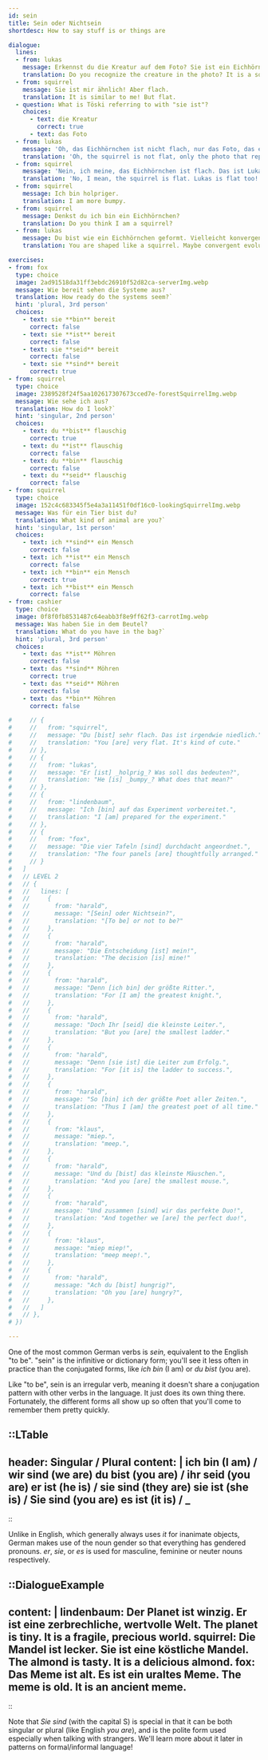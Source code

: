 ```yaml
---
id: sein
title: Sein oder Nichtsein
shortdesc: How to say stuff is or things are

dialogue:
  lines:
  - from: lukas
    message: Erkennst du die Kreatur auf dem Foto? Sie ist ein Eichhörnchen.
    translation: Do you recognize the creature in the photo? It is a squirrel.
  - from: squirrel
    message: Sie ist mir ähnlich! Aber flach.
    translation: It is similar to me! But flat.
  - question: What is Töski referring to with "sie ist"?
    choices:
      - text: die Kreatur
        correct: true
      - text: das Foto
  - from: lukas
    message: 'Oh, das Eichhörnchen ist nicht flach, nur das Foto, das es darstellt.'
    translation: 'Oh, the squirrel is not flat, only the photo that represents it.'
  - from: squirrel
    message: 'Nein, ich meine, das Eichhörnchen ist flach. Das ist Lukas auch!'
    translation: 'No, I mean, the squirrel is flat. Lukas is flat too!'
  - from: squirrel
    message: Ich bin holpriger.
    translation: I am more bumpy.
  - from: squirrel
    message: Denkst du ich bin ein Eichhörnchen?
    translation: Do you think I am a squirrel?
  - from: lukas
    message: Du bist wie ein Eichhörnchen geformt. Vielleicht konvergente Evolution?
    translation: You are shaped like a squirrel. Maybe convergent evolution?

exercises:
- from: fox
  type: choice
  image: 2ad91518da31ff3ebdc26910f52d82ca-serverImg.webp
  message: Wie bereit sehen die Systeme aus?
  translation: How ready do the systems seem?`
  hint: 'plural, 3rd person'
  choices:
    - text: sie **bin** bereit
      correct: false
    - text: sie **ist** bereit
      correct: false
    - text: sie **seid** bereit
      correct: false
    - text: sie **sind** bereit
      correct: true
- from: squirrel
  type: choice
  image: 2389528f24f5aa102617307673cced7e-forestSquirrelImg.webp
  message: Wie sehe ich aus?
  translation: How do I look?`
  hint: 'singular, 2nd person'
  choices:
    - text: du **bist** flauschig
      correct: true
    - text: du **ist** flauschig
      correct: false
    - text: du **bin** flauschig
      correct: false
    - text: du **seid** flauschig
      correct: false
- from: squirrel
  type: choice
  image: 152c4c683345f5e4a3a11451f0df16c0-lookingSquirrelImg.webp
  message: Was für ein Tier bist du?
  translation: What kind of animal are you?`
  hint: 'singular, 1st person'
  choices:
    - text: ich **sind** ein Mensch
      correct: false
    - text: ich **ist** ein Mensch
      correct: false
    - text: ich **bin** ein Mensch
      correct: true
    - text: ich **bist** ein Mensch
      correct: false
- from: cashier
  type: choice
  image: 0f8f0fb8531487c64eabb3f8e9ff62f3-carrotImg.webp
  message: Was haben Sie in dem Beutel?
  translation: What do you have in the bag?`
  hint: 'plural, 3rd person'
  choices:
    - text: das **ist** Möhren
      correct: false
    - text: das **sind** Möhren
      correct: true
    - text: das **seid** Möhren
      correct: false
    - text: das **bin** Möhren
      correct: false

#     // {
#     //   from: "squirrel",
#     //   message: "Du [bist] sehr flach. Das ist irgendwie niedlich.",
#     //   translation: "You [are] very flat. It's kind of cute."
#     // },
#     // {
#     //   from: "lukas",
#     //   message: "Er [ist] _holprig_? Was soll das bedeuten?",
#     //   translation: "He [is] _bumpy_? What does that mean?"
#     // },
#     // {
#     //   from: "lindenbaum",
#     //   message: "Ich [bin] auf das Experiment vorbereitet.",
#     //   translation: "I [am] prepared for the experiment."
#     // },
#     // {
#     //   from: "fox",
#     //   message: "Die vier Tafeln [sind] durchdacht angeordnet.",
#     //   translation: "The four panels [are] thoughtfully arranged."
#     // }
#   ]
#   // LEVEL 2
#   // {
#   //   lines: [
#   //     {
#   //       from: "harald",
#   //       message: "[Sein] oder Nichtsein?",
#   //       translation: "[To be] or not to be?"
#   //     },
#   //     {
#   //       from: "harald",
#   //       message: "Die Entscheidung [ist] mein!",
#   //       translation: "The decision [is] mine!"
#   //     },
#   //     {
#   //       from: "harald",
#   //       message: "Denn [ich bin] der größte Ritter.",
#   //       translation: "For [I am] the greatest knight.",
#   //     },
#   //     {
#   //       from: "harald",
#   //       message: "Doch Ihr [seid] die kleinste Leiter.",
#   //       translation: "But you [are] the smallest ladder."
#   //     },
#   //     {
#   //       from: "harald",
#   //       message: "Denn [sie ist] die Leiter zum Erfolg.",
#   //       translation: "For [it is] the ladder to success.",
#   //     },
#   //     {
#   //       from: "harald",
#   //       message: "So [bin] ich der größte Poet aller Zeiten.",
#   //       translation: "Thus I [am] the greatest poet of all time."
#   //     },
#   //     {
#   //       from: "klaus",
#   //       message: "miep.",
#   //       translation: "meep.",
#   //     },
#   //     {
#   //       from: "harald",
#   //       message: "Und du [bist] das kleinste Mäuschen.",
#   //       translation: "And you [are] the smallest mouse.",
#   //     },
#   //     {
#   //       from: "harald",
#   //       message: "Und zusammen [sind] wir das perfekte Duo!",
#   //       translation: "And together we [are] the perfect duo!",
#   //     },
#   //     {
#   //       from: "klaus",
#   //       message: "miep miep!",
#   //       translation: "meep meep!.",
#   //     },
#   //     {
#   //       from: "harald",
#   //       message: "Ach du [bist] hungrig?",
#   //       translation: "Oh you [are] hungry?",
#   //     },
#   //   ]
#   // },
# })

---
```

One of the most common German verbs is _sein_, equivalent to the English "to be". "sein" is the infinitive or dictionary
form; you'll see it less often in practice than the conjugated forms, like _ich bin_ (I am) or _du bist_ (you are).

Like "to be", sein is an irregular verb, meaning it doesn't share a conjugation pattern with other verbs in the language.
It just does its own thing there. Fortunately, the different forms all show up so often that you'll come to remember them 
pretty quickly.

::LTable
---
header: Singular / Plural
content: |
  ich bin (I am) / wir sind (we are)
  du bist (you are) / ihr seid (you are)
  er ist (he is) / sie sind (they are)
  sie ist (she is) / Sie sind (you are)
  es ist (it is) / _
---
::

Unlike in English, which generally always uses _it_ for inanimate objects, German makes use of the noun gender so that 
everything has gendered pronouns. _er_, _sie_, or _es_ is used for masculine, feminine or neuter nouns respectively. 

::DialogueExample
---
content: |
  lindenbaum:
    **Der Planet** ist winzig. **Er ist** eine zerbrechliche, wertvolle Welt.
    **The planet** is tiny. **It is** a fragile, precious world.
  squirrel:
    **Die Mandel** ist lecker. **Sie ist** eine köstliche Mandel.
    **The almond** is tasty. **It is** a delicious almond.
  fox:
    **Das Meme** ist alt. **Es ist** ein uraltes Meme.
    **The meme** is old. **It is** an ancient meme.
---
::

Note that _Sie sind_ (with the capital S) is special in that it can be both singular or plural (like English _you are_), 
and is the polite form used especially when talking with strangers. We'll learn more about it later in patterns on 
formal/informal language!